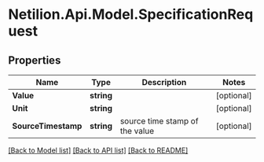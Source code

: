 # Netilion.Api.Model.SpecificationRequest
## Properties

Name | Type | Description | Notes
------------ | ------------- | ------------- | -------------
**Value** | **string** |  | [optional] 
**Unit** | **string** |  | [optional] 
**SourceTimestamp** | **string** | source time stamp of the value | [optional] 

[[Back to Model list]](../README.md#documentation-for-models) [[Back to API list]](../README.md#documentation-for-api-endpoints) [[Back to README]](../README.md)

